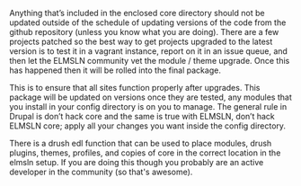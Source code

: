 Anything that’s included in the enclosed core directory should not be updated outside of the schedule of updating versions of the code from the github repository (unless you know what you are doing). There are a few projects patched so the best way to get projects upgraded to the latest version is to test it in a vagrant instance, report on it in an issue queue, and then let the ELMSLN community vet the module / theme upgrade.  Once this has happened then it will be rolled into the final package.

This is to ensure that all sites function properly after upgrades.  This package will be updated on versions once they are tested, any modules that you install in your config directory is on you to manage.  The general rule in Drupal is don’t hack core and the same is true with ELMSLN, don’t hack ELMSLN core; apply all your changes you want inside the config directory.

There is a drush edl function that can be used to place modules, drush plugins, themes, profiles, and copies of core in the correct location in the elmsln setup. If you are doing this though you probably are an active developer in the community (so that's awesome).